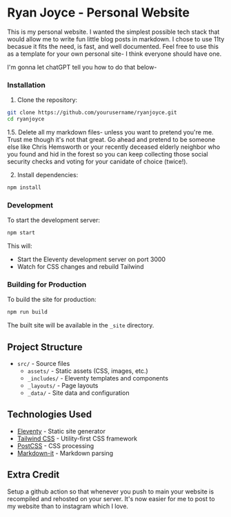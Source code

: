 # Ryan Joyce - Personal Website

This is my personal website. I wanted the simplest possible tech stack that would allow me to write fun little blog posts in markdown. I chose to use 11ty becasue it fits the need, is fast, and well documented. Feel free to use this as a template for your own personal site- I think everyone should have one.

I'm gonna let chatGPT tell you how to do that below-

### Installation

1. Clone the repository:

```bash
git clone https://github.com/yourusername/ryanjoyce.git
cd ryanjoyce
```

1.5. Delete all my markdown files- unless you want to pretend you're me. Trust me though it's not that great. Go ahead and pretend to be someone else like Chris Hemsworth or your recently deceased elderly neighbor who you found and hid in the forest so you can keep collecting those social security checks and voting for your canidate of choice (twice!).

2. Install dependencies:

```bash
npm install
```

### Development

To start the development server:

```bash
npm start
```

This will:

- Start the Eleventy development server on port 3000
- Watch for CSS changes and rebuild Tailwind

### Building for Production

To build the site for production:

```bash
npm run build
```

The built site will be available in the `_site` directory.

## Project Structure

- `src/` - Source files
  - `assets/` - Static assets (CSS, images, etc.)
  - `_includes/` - Eleventy templates and components
  - `_layouts/` - Page layouts
  - `_data/` - Site data and configuration

## Technologies Used

- [Eleventy](https://www.11ty.dev/) - Static site generator
- [Tailwind CSS](https://tailwindcss.com/) - Utility-first CSS framework
- [PostCSS](https://postcss.org/) - CSS processing
- [Markdown-it](https://github.com/markdown-it/markdown-it) - Markdown parsing

## Extra Credit

Setup a github action so that whenever you push to main your website is recompiled and rehosted on your server. It's now easier for me to post to my website than to instagram which I love.
